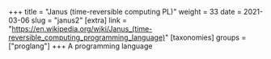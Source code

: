 +++
title = "Janus (time-reversible computing PL)"
weight = 33
date = 2021-03-06
slug = "janus2"
[extra]
link = "https://en.wikipedia.org/wiki/Janus_(time-reversible_computing_programming_language)"
[taxonomies]
groups = ["proglang"]
+++
A programming language

